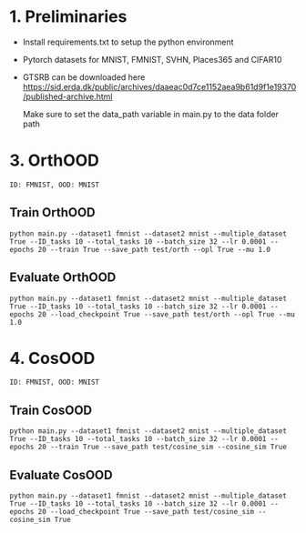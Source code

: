 
# 1. Preliminaries 
  - Install requirements.txt to setup the python environment
  - Pytorch datasets for MNIST, FMNIST, SVHN, Places365 and CIFAR10
  - GTSRB can be downloaded here https://sid.erda.dk/public/archives/daaeac0d7ce1152aea9b61d9f1e19370/published-archive.html

    Make sure to set the data_path variable in main.py to the data folder path

# 3. OrthOOD 
    ID: FMNIST, OOD: MNIST

## Train OrthOOD 

    python main.py --dataset1 fmnist --dataset2 mnist --multiple_dataset True --ID_tasks 10 --total_tasks 10 --batch_size 32 --lr 0.0001 --epochs 20 --train True --save_path test/orth --opl True --mu 1.0

## Evaluate OrthOOD 

    python main.py --dataset1 fmnist --dataset2 mnist --multiple_dataset True --ID_tasks 10 --total_tasks 10 --batch_size 32 --lr 0.0001 --epochs 20 --load_checkpoint True --save_path test/orth --opl True --mu 1.0


# 4. CosOOD 
    ID: FMNIST, OOD: MNIST

## Train CosOOD 
    
    python main.py --dataset1 fmnist --dataset2 mnist --multiple_dataset True --ID_tasks 10 --total_tasks 10 --batch_size 32 --lr 0.0001 --epochs 20 --train True --save_path test/cosine_sim --cosine_sim True 

## Evaluate CosOOD 

    python main.py --dataset1 fmnist --dataset2 mnist --multiple_dataset True --ID_tasks 10 --total_tasks 10 --batch_size 32 --lr 0.0001 --epochs 20 --load_checkpoint True --save_path test/cosine_sim --cosine_sim True 



    









